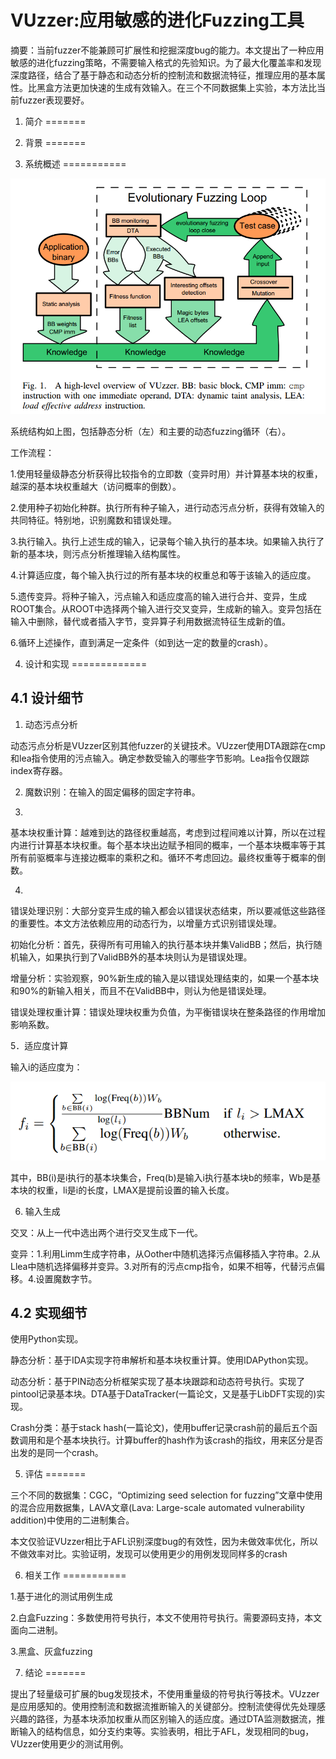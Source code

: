 VUzzer:应用敏感的进化Fuzzing工具
================================

摘要：当前fuzzer不能兼顾可扩展性和挖掘深度bug的能力。本文提出了一种应用敏感的进化fuzzing策略，不需要输入格式的先验知识。为了最大化覆盖率和发现深度路径，结合了基于静态和动态分析的控制流和数据流特征，推理应用的基本属性。比黑盒方法更加快速的生成有效输入。在三个不同数据集上实验，本方法比当前fuzzer表现要好。

1. 简介
=======

2. 背景
=======

3. 系统概述
===========

![](media/c37c99db0b83a0dcef2aa9511799d862.png)

系统结构如上图，包括静态分析（左）和主要的动态fuzzing循环（右）。

工作流程：

1.使用轻量级静态分析获得比较指令的立即数（变异时用）并计算基本块的权重，越深的基本块权重越大（访问概率的倒数）。

2.使用种子初始化种群。执行所有种子输入，进行动态污点分析，获得有效输入的共同特征。特别地，识别魔数和错误处理。

3.执行输入。执行上述生成的输入，记录每个输入执行的基本块。如果输入执行了新的基本块，则污点分析推理输入结构属性。

4.计算适应度，每个输入执行过的所有基本块的权重总和等于该输入的适应度。

5.遗传变异。将种子输入，污点输入和适应度高的输入进行合并、变异，生成ROOT集合。从ROOT中选择两个输入进行交叉变异，生成新的输入。变异包括在输入中删除，替代或者插入字节，变异算子利用数据流特征生成新的值。

6.循环上述操作，直到满足一定条件（如到达一定的数量的crash）。

4. 设计和实现
=============

4.1 设计细节
------------

1. 动态污点分析

动态污点分析是VUzzer区别其他fuzzer的关键技术。VUzzer使用DTA跟踪在cmp和lea指令使用的污点输入。确定参数受输入的哪些字节影响。Lea指令仅跟踪index寄存器。

2. 魔数识别：在输入的固定偏移的固定字符串。

3.
基本块权重计算：越难到达的路径权重越高，考虑到过程间难以计算，所以在过程内进行计算基本块权重。每个基本块出边赋予相同的概率，一个基本块概率等于其所有前驱概率与连接边概率的乘积之和。循环不考虑回边。最终权重等于概率的倒数。

4.
错误处理识别：大部分变异生成的输入都会以错误状态结束，所以要减低这些路径的重要性。本文方法依赖应用的动态行为，以增量方式识别错误处理。

初始化分析：首先，获得所有可用输入的执行基本块并集ValidBB；然后，执行随机输入，如果执行到了ValidBB外的基本块则认为是错误处理。

增量分析：实验观察，90%新生成的输入是以错误处理结束的，如果一个基本块和90%的新输入相关，而且不在ValidBB中，则认为他是错误处理。

错误处理权重计算：错误处理块权重为负值，为平衡错误块在整条路径的作用增加影响系数。

5．适应度计算

输入i的适应度为：

![](media/60929ecad4ab7f6d4983623b3238115d.png)

其中，BB(i)是i执行的基本块集合，Freq(b)是输入i执行基本块b的频率，Wb是基本块的权重，li是i的长度，LMAX是提前设置的输入长度。

6. 输入生成

交叉：从上一代中选出两个进行交叉生成下一代。

变异：1.利用Limm生成字符串，从Oother中随机选择污点偏移插入字符串。2.从Llea中随机选择偏移并变异。3.对所有的污点cmp指令，如果不相等，代替污点偏移。4.设置魔数字节。

4.2 实现细节
------------

使用Python实现。

静态分析：基于IDA实现字符串解析和基本块权重计算。使用IDAPython实现。

动态分析：基于PIN动态分析框架实现了基本块跟踪和动态符号执行。实现了pintool记录基本块。DTA基于DataTracker(一篇论文，又是基于LibDFT实现的)实现。

Crash分类：基于stack
hash(一篇论文)，使用buffer记录crash前的最后五个函数调用和是个基本块执行。计算buffer的hash作为该crash的指纹，用来区分是否出发的是同一个crash。

5. 评估
=======

三个不同的数据集：CGC，“Optimizing seed selection for
fuzzing”文章中使用的混合应用数据集，LAVA文章(Lava: Large-scale automated
vulnerability addition)中使用的二进制集合。

本文仅验证VUzzer相比于AFL识别深度bug的有效性，因为未做效率优化，所以不做效率对比。实验证明，发现可以使用更少的用例发现同样多的crash

6. 相关工作
===========

1.基于进化的测试用例生成

2.白盒Fuzzing：多数使用符号执行，本文不使用符号执行。需要源码支持，本文面向二进制。

3.黑盒、灰盒fuzzing

7. 结论
=======

提出了轻量级可扩展的bug发现技术，不使用重量级的符号执行等技术。VUzzer是应用感知的。使用控制流和数据流推断输入的关键部分。控制流使得优先处理感兴趣的路径，为基本块添加权重从而区别输入的适应度。通过DTA监测数据流，推断输入的结构信息，如分支约束等。实验表明，相比于AFL，发现相同的bug，VUzzer使用更少的测试用例。
